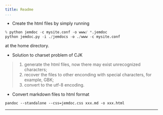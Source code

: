```yaml
---
title: Readme
...
```


- Create the html files by simply running

```python
% python jemdoc -c mysite.conf -o www/ *.jemdoc
python jemdoc.py -i ./jemdocs -o ./www -c mysite.conf

```

at the home directory.

- Solution to charset problem of CJK

> 1. generate the html files, now there may exist unrecognized characters;
> 2. recover the files to other enconding with special characters, for example, GBK; 
> 3. convert to the utf-8 encoding.

- Convert markdown files to html format

```
pandoc --standalone --css=jemdoc.css xxx.md -o xxx.html 
```
---
